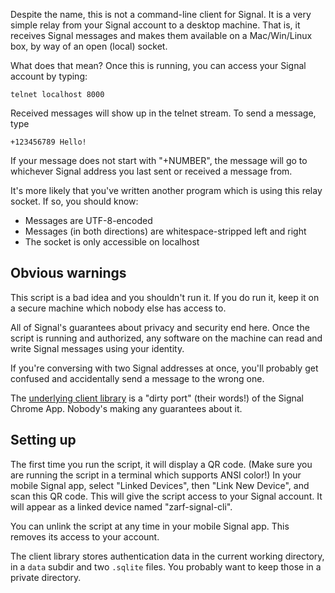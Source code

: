 
Despite the name, this is not a command-line client for Signal. It is a very simple relay from your Signal account to a desktop machine. That is, it receives Signal messages and makes them available on a Mac/Win/Linux box, by way of an open (local) socket.

What does that mean? Once this is running, you can access your Signal account by typing:

    telnet localhost 8000

Received messages will show up in the telnet stream. To send a message, type

    +123456789 Hello!

If your message does not start with "+NUMBER", the message will go to whichever Signal address you last sent or received a message from.

It's more likely that you've written another program which is using this relay socket. If so, you should know:

- Messages are UTF-8-encoded
- Messages (in both directions) are whitespace-stripped left and right
- The socket is only accessible on localhost

## Obvious warnings

This script is a bad idea and you shouldn't run it. If you do run it, keep it on a secure machine which nobody else has access to.

All of Signal's guarantees about privacy and security end here. Once the script is running and authorized, any software on the machine can read and write Signal messages using your identity.

If you're conversing with two Signal addresses at once, you'll probably get confused and accidentally send a message to the wrong one.

The [underlying client library][node-signal-client] is a "dirty port" (their words!) of the Signal Chrome App. Nobody's making any guarantees about it.

[node-signal-client]: https://github.com/matrix-hacks/node-signal-client

## Setting up

The first time you run the script, it will display a QR code. (Make sure you are running the script in a terminal which supports ANSI color!) In your mobile Signal app, select "Linked Devices", then "Link New Device", and scan this QR code. This will give the script access to your Signal account. It will appear as a linked device named "zarf-signal-cli".

You can unlink the script at any time in your mobile Signal app. This removes its access to your account.

The client library stores authentication data in the current working directory, in a `data` subdir and two `.sqlite` files. You probably want to keep those in a private directory.

